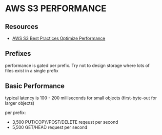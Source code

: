 # AWS S3 PERFORMANCE

## Resources

- [AWS S3 Best Practices Optimize Performance](https://docs.aws.amazon.com/AmazonS3/latest/userguide/optimizing-performance.html)

## Prefixes

performance is gated per prefix. Try not to design storage where lots of files exist in
a single prefix

## Basic Performance
typical latency is 100 - 200 milliseconds for small objects (first-byte-out for larger objects)

per prefix:
- 3,500 PUT/COPY/POST/DELETE reqeust per second
- 5,500 GET/HEAD request per second